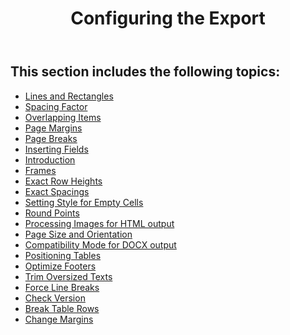 ﻿---
title: Configuring the Export
description: "This section provides a list with links to the Documentation about configuring the export."
type: docs
weight: 80
url: /jasperreports/configuring-the-export/
---

## This section includes the following topics: 

- [Lines and Rectangles](/words/jasperreports/lines-and-rectangles/)
- [Spacing Factor](/words/jasperreports/spacing-factor/)
- [Overlapping Items](/words/jasperreports/overlapping-items/)
- [Page Margins](/words/jasperreports/page-margins/)
- [Page Breaks](/words/jasperreports/page-breaks/)
- [Inserting Fields](/words/jasperreports/inserting-fields/)
- [Introduction](/words/jasperreports/introduction/)
- [Frames](/words/jasperreports/frames/)
- [Exact Row Heights](/words/jasperreports/exact-row-heights/)
- [Exact Spacings](/words/jasperreports/exact-spacings/)
- [Setting Style for Empty Cells](/words/jasperreports/setting-style-for-empty-cells/)
- [Round Points](/words/jasperreports/round-points/)
- [Processing Images for HTML output](/words/jasperreports/processing-images-for-html-output/)
- [Page Size and Orientation](/words/jasperreports/page-size-and-orientation/)
- [Compatibility Mode for DOCX output](/words/jasperreports/compatibility-mode-for-docx-output/)
- [Positioning Tables](/words/jasperreports/positioning-tables/)
- [Optimize Footers](/words/jasperreports/optimize-footers/)
- [Trim Oversized Texts](/words/jasperreports/trim-oversized-texts/)
- [Force Line Breaks](/words/jasperreports/force-line-breaks/)
- [Check Version](/words/jasperreports/check-version/)
- [Break Table Rows](/words/jasperreports/break-table-rows/)
- [Change Margins](/words/jasperreports/change-margins/)
